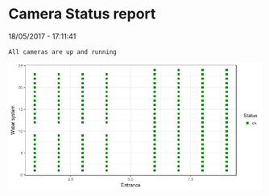 Camera Status report
================
18/05/2017 - 17:11:41

    All cameras are up and running

![](camreport_files/figure-markdown_github/unnamed-chunk-2-1.png)
